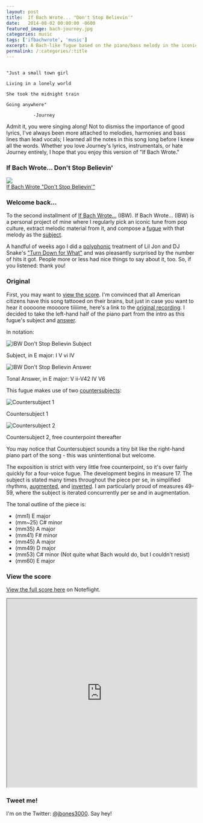 ```yaml
---
layout: post
title:  If Bach Wrote... "Don't Stop Believin'"
date:   2014-08-02 00:00:00 -0600
featured_image: bach-journey.jpg
categories: music
tags: ['ifbachwrote', 'music']
excerpt: A Bach-like fugue based on the piano/bass melody in the iconic "Don't Stop Believin'" by Journey.  Recording, score and analysis within.
permalink: /:categories/:title
---
```


```

"Just a small town girl  

Living in a lonely world  

She took the midnight train  

Going anywhere"  

          -Journey  

```

Admit it, you were singing along! Not to dismiss the importance of good lyrics, I've always been more attached to melodies, harmonies and bass lines than lead vocals; I learned all the notes in this song long before I knew all the words. Whether you love Journey's lyrics, instrumentals, or hate Journey entirely, I hope that you enjoy this version of "If Bach Wrote."

### If Bach Wrote... Don't Stop Believin'

[![](http://cdn.flaticon.com/png/256/375.png)  
If Bach Wrote "Don't Stop Believin'"](http://jdauriemma.com/audio/mp3/001IfBachWroteDontStopBelievin.mp3)

### Welcome back...

To the second installment of [If Bach Wrote...](http://jdauriemma.com/blog/tag/if-bach-wrote/) (IBW). If Bach Wrote... (IBW) is a personal project of mine where I regularly pick an iconic tune from pop culture, extract melodic material from it, and compose a [fugue](http://en.wikipedia.org/wiki/Fugue) with that melody as the [subject](http://jan.ucc.nau.edu/tas3/fugueanatomy.html).

A handful of weeks ago I did a [polyphonic](http://en.wikipedia.org/wiki/Polyphony) treatment of Lil Jon and DJ Snake's ["Turn Down for What"](http://jdauriemma.com/blog/if-bach-wrote-turn-down-for-what/) and was pleasantly surprised by the number of hits it got. People more or less had nice things to say about it, too. So, if you listened: thank you!

### Original

First, you may want to [view the score](#score). I'm convinced that all American citizens have this song tattooed on their brains, but just in case you want to hear it ooooone moooore tiiiiime, here's a link to the [original recording](http://grooveshark.com/#!/s/Don+t+Stop+Believin/3WbLGn?src=5). I decided to take the left-hand half of the piano part from the intro as this fugue's subject and [answer](http://jan.ucc.nau.edu/tas3/fugueanatomy.html).

In notation:

![IBW Don't Stop Believin Subject](http://jdauriemma.startlogic.com/home/blog/wp-content/uploads/2014/08/Screen-Shot-2014-08-01-at-5.15.57-PM.png)

Subject, in E major: I V vi IV

![IBW Don't Stop Believin Answer](http://jdauriemma.startlogic.com/home/blog/wp-content/uploads/2014/08/Screen-Shot-2014-08-01-at-5.16.18-PM.png)

Tonal Answer, in E major: V ii-V42 IV V6

This fugue makes use of two [countersubjects](http://jan.ucc.nau.edu/tas3/fugueanatomy.html):

![Countersubject 1](http://jdauriemma.startlogic.com/home/blog/wp-content/uploads/2014/08/Screen-Shot-2014-08-01-at-5.25.36-PM.png)

Countersubject 1

![Countersubject 2](http://jdauriemma.startlogic.com/home/blog/wp-content/uploads/2014/08/Screen-Shot-2014-08-01-at-5.25.55-PM.png)

Countersubject 2, free counterpoint thereafter

You may notice that Countersubject sounds a tiny bit like the right-hand piano part of the song - this was unintentional but welcome.

The exposition is strict with very little free counterpoint, so it's over fairly quickly for a four-voice fugue. The development begins in measure 17\. The subject is stated many times throughout the piece per se, in simplified rhythms, [augmented](http://composerstoolbox.wordpress.com/2011/09/26/tool-17-augmentation-and-diminution/), and [inverted](http://en.wikipedia.org/wiki/Inversion_(music)). I am particularly proud of measures 49-59, where the subject is iterated concurrently per se and in augmentation.

The tonal outline of the piece is:

*   (mm1) E major
*   (mm~25) C# minor
*   (mm35) A major
*   (mm41) F# minor
*   (mm45) A major
*   (mm49) D major
*   (mm53) C# minor (Not quite what Bach would do, but I couldn't resist)
*   (mm60) E major

<div id="score">

### View the score

[View the full score here](http://www.noteflight.com/scores/view/19e01ff4d09ce892f791521745374d2d004f6197) on Noteflight.

<iframe src="http://www.noteflight.com/embed/19e01ff4d09ce892f791521745374d2d004f6197?scale=1" style="width:100%;height:500px"></iframe></div>

### Tweet me!

I'm on the Twitter: [@jbones3000](https://twitter.com/jbones3000). Say hey!
